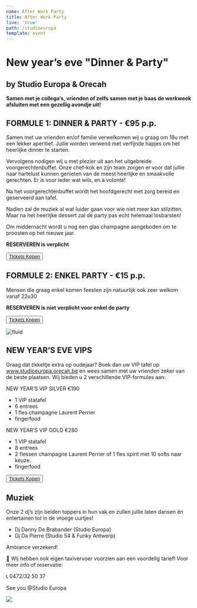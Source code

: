 ```yaml
---
name: After Work Party
title: After Work Party
live: 'true'
path: /studioeuropa
template: event
---
```

# New year’s eve "Dinner & Party"

## by Studio Europa & Orecah

**Samen met je collega’s, vrienden of zelfs samen met je baas de werkweek afsluiten met een gezellig avondje uit!**

## FORMULE 1: DINNER & PARTY - €95 p.p.

Samen met uw vrienden en/of familie verwelkomen wij u graag om 18u met een lekker aperitief. Jullie worden verwend met verfijnde hapjes om het heerlijke dinner te starten. 

Vervolgens nodigen wij u met plezier uit aan het uitgebreide voorgerechtenbuffet. Onze chef-kok en zijn team zorgen er voor dat jullie naar hartelust kunnen genieten van de meest heerlijke en smaakvolle gerechten. Er is voor ieder wat wils, en à volonté! 

Na het voorgerechtenbuffet wordt het hoofdgerecht met zorg bereid en geserveerd aan tafel.

Nadien zal de muziek al wat luider gaan voor wie niet meer kan stilzitten. Maar na het heerlijke dessert zal de party pas echt helemaal losbarsten!

Om middernacht wordt u nog een glas champagne aangeboden om te proosten op het nieuwe jaar. 

**RESERVEREN is verplicht**

<button class="center"><a href="https://webshop.admisol.be/shop2/company/123476737/shop/5/search?articleGroupId=StudioEuropa&page.itemsPerPage=50&xlId=NL">Tickets Kopen</a></button>

## FORMULE 2: ENKEL PARTY - €15 p.p.

Mensen die graag enkel komen feesten zijn natuurlijk ook zeer welkom vanaf 22u30

**RESERVEREN is niet verplicht voor enkel de party**

<button class="center"><a href="https://webshop.admisol.be/shop2/company/123476737/shop/5/search?articleGroupId=StudioEuropa&page.itemsPerPage=50&xlId=NL">Tickets Kopen</a></button>

![fluid](/assets/img/22-april_gala-avond_dsc2655.jpg)

## NEW YEAR’S EVE VIPS

Graag dát tikkeltje extra op oudejaar? Boek dan uw VIP tafel op www.studioeuropa.orecah.be en wees samen met uw vrienden zeker van de beste plaatsen. Wij bieden u 2 verschillende VIP-formules aan: 

NEW YEAR’S VIP SILVER  €190

* 1 VIP statafel
* 6 entrees
* 1 fles champagne Laurent Perrier
* fingerfood

NEW YEAR’S VIP GOLD  €280

* 1 VIP statafel
* 8 entrees
* 2 flessen champagne Laurent Perrier of
  1 fles spirit met 10 softs naar keuze.
* fingerfood 

<button class="center"><a href="https://webshop.admisol.be/shop2/company/123476737/shop/5/search?articleGroupId=StudioEuropa&page.itemsPerPage=50&xlId=NL">Tickets Kopen</a></button>

## Muziek

Onze 2 dj’s zijn beiden toppers in hun vak en zullen jullie laten dansen én entertainen tot in de vroege uurtjes! 

* Dj Danny De Brabander (Studio Europa)
* Dj Da Pierre (Studio 54 & Funky Antwerp)

Ambiance verzekerd!

🚕 Wij hebben ook eigen taxivervoer voorzien aan een voordelig tarief! Voor meer info of reservatie:

📞 0472/32 50 37

See you @Studio Europa 

![](https://orecah.be/assets/img/69064421_3081184908589307_4122884998879510528_n.png)
